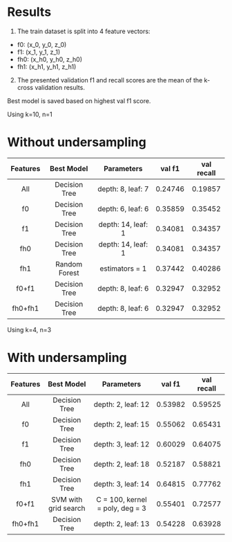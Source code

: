 # Results
1. The train dataset is split into 4 feature vectors:
- f0: (x_0, y_0, z_0)
- f1: (x_1, y_1, z_1) 
- fh0: (x_h0, y_h0, z_h0)
- fh1: (x_h1, y_h1, z_h1)
2. The presented validation f1 and recall scores are the mean of the k-cross validation results.

Best model is saved based on highest val f1 score.

Using k=10, n=1
# Without undersampling
Features | Best Model | Parameters | val f1 | val recall
:-----: | :-----: | :-----: | :-----: | :-----:
All | Decision Tree | depth: 8, leaf: 7 | 0.24746 | 0.19857
f0 | Decision Tree | depth: 6, leaf: 6 | 0.35859 | 0.35452
f1 | Decision Tree | depth: 14, leaf: 1 | 0.34081 | 0.34357
fh0 | Decision Tree | depth: 14, leaf: 1 | 0.34081 | 0.34357
fh1 | Random Forest | estimators = 1 | 0.37442 | 0.40286
f0+f1 | Decision Tree | depth: 8, leaf: 6 | 0.32947 | 0.32952
fh0+fh1 | Decision Tree | depth: 8, leaf: 6 | 0.32947 | 0.32952

Using k=4, n=3
# With undersampling
Features | Best Model | Parameters | val f1 | val recall
:-----: | :-----: | :-----: | :-----: | :-----:
All | Decision Tree | depth: 2, leaf: 12 | 0.53982 | 0.59525
f0 | Decision Tree | depth: 2, leaf: 15 | 0.55062 | 0.65431
f1 | Decision Tree | depth: 3, leaf: 12 | 0.60029 | 0.64075
fh0 | Decision Tree | depth: 2, leaf: 18 | 0.52187 | 0.58821
fh1 | Decision Tree | depth: 3, leaf: 14 | 0.64815 | 0.77762
f0+f1 | SVM with grid search | C = 100, kernel = poly, deg = 3 | 0.55401 | 0.72577
fh0+fh1 | Decision Tree | depth: 2, leaf: 13 | 0.54228 | 0.63928
